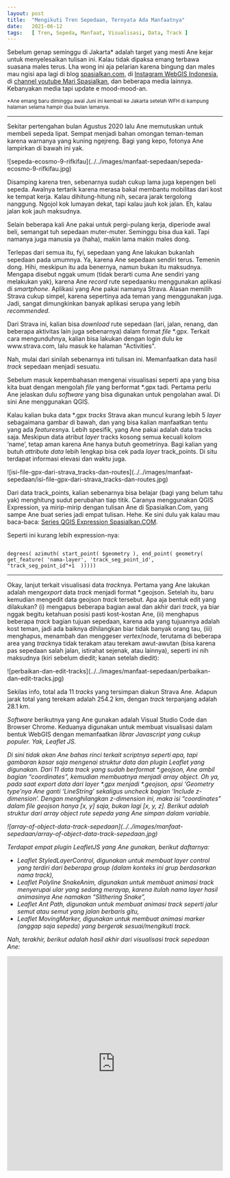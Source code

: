 ```yaml
---
layout: post
title:  "Mengikuti Tren Sepedaan, Ternyata Ada Manfaatnya"
date:   2021-06-12
tags:   [ Tren, Sepeda, Manfaat, Visualisasi, Data, Track ]
---
```

<p class="intro"><span class="dropcap">S</span>ebelum genap seminggu di Jakarta* adalah target yang mesti Ane kejar untuk menyelesaikan tulisan ini. Kalau tidak dipaksa emang terbawa suasana males terus. Lha wong ini aja pelarian karena bingung dan males mau ngisi apa lagi di blog <a href="https://spasialkan.com" title="spasialkan.com" target="_blank">spasialkan.com</a>, di <a href="https://www.instagram.com/webgisindonesia" title="Instagram WebGIS Indonesia" target="_blank">Instagram WebGIS Indonesia</a>, di <a href="https://www.youtube.com/marispasialkan" title="channel youtube Mari Spasialkan" target="_blank">channel youtube Mari Spasialkan</a>, dan beberapa media lainnya. Kebanyakan media tapi update e mood-mood-an.
</p>
<sup>
*Ane emang baru diminggu awal Juni ini kembali ke Jakarta setelah WFH di kampung halaman selama hampir dua bulan lamanya.
</sup>
<hr>
<p>
Sekitar pertengahan bulan Agustus 2020 lalu Ane memutuskan untuk membeli sepeda lipat. Sempat menjadi bahan omongan teman-teman karena warnanya yang kuning ngejreng. Bagi yang kepo, fotonya Ane lampirkan di bawah ini yak.
</p>
![sepeda-ecosmo-9-rifkifau](../../images/manfaat-sepedaan/sepeda-ecosmo-9-rifkifau.jpg)
<p>
Disamping karena tren, sebenarnya sudah cukup lama juga kepengen beli sepeda. Awalnya tertarik karena merasa bakal membantu mobilitas dari kost ke tempat kerja. Kalau dihitung-hitung nih, secara jarak tergolong nanggung. Ngojol kok lumayan dekat, tapi kalau jauh kok jalan. Eh, kalau jalan kok jauh maksudnya.
</p>
<p>
Selain beberapa kali Ane pakai untuk pergi-pulang kerja, diperiode awal beli, semangat tuh sepedaan muter-muter. Seminggu bisa dua kali. Tapi namanya juga manusia ya (haha), makin lama makin males dong.
</p>
<p>
Terlepas dari semua itu, fyi, sepedaan yang Ane lakukan bukanlah sepedaan pada umumnya. Ya, karena Ane sepedaan sendiri terus. Temenin dong. Hihi, meskipun itu ada benernya, namun bukan itu maksudnya. Mengapa disebut nggak umum (tidak berarti cuma Ane sendiri yang melakukan yak), karena Ane <em>record</em> rute sepedaanku menggunakan aplikasi di <em>smartphone</em>. Aplikasi yang Ane pakai namanya Strava. Alasan memilih Strava cukup simpel, karena sepertinya ada teman yang menggunakan juga. Jadi, sangat dimungkinkan banyak aplikasi serupa yang lebih <em>recommended</em>.
</p>
<p>
Dari Strava ini, kalian bisa <em>download</em> rute sepedaan (lari, jalan, renang, dan beberapa aktivitas lain juga sebenarnya) dalam format <em>file</em> *.gpx. Terkait cara mengunduhnya, kalian bisa lakukan dengan login dulu ke www.strava.com, lalu masuk ke halaman "Activities".
</p>
<p>
Nah, mulai dari sinilah sebenarnya inti tulisan ini. Memanfaatkan data hasil <em>track</em> sepedaan menjadi sesuatu.
</p>
<p>
Sebelum masuk kepembahasan mengenai visualisasi seperti apa yang bisa kita buat dengan mengolah <em>file</em> yang berformat *.gpx tadi. Pertama perlu Ane jelaskan dulu <em>software</em> yang bisa digunakan untuk pengolahan awal. Di sini Ane menggunakan QGIS.
</p>
<p>
Kalau kalian buka data *.gpx <em>tracks</em> Strava akan muncul kurang lebih 5 <em>layer</em> sebagaimana gambar di bawah, dan yang bisa kalian manfaatkan tentu yang ada <em>features</em>nya. Lebih spesifik, yang Ane pakai adalah data tracks saja. Meskipun data atribut <em>layer</em> tracks kosong semua kecuali kolom ‘name’, tetap aman karena Ane hanya butuh geometrinya. Bagi kalian yang butuh <em>attribute data</em> lebih lengkap bisa cek pada <em>layer</em> track_points. Di situ terdapat informasi elevasi dan waktu juga.
</p>
![isi-file-gpx-dari-strava_tracks-dan-routes](../../images/manfaat-sepedaan/isi-file-gpx-dari-strava_tracks-dan-routes.jpg)
<p>
Dari data track_points, kalian sebenarnya bisa belajar (bagi yang belum tahu yak) menghitung sudut perubahan tiap titik. Caranya menggunakan QGIS Expression, ya mirip-mirip dengan tulisan Ane di Spasialkan.Com, yang sampe Ane buat series jadi empat tulisan. Hehe. Ke sini dulu yak kalau mau baca-baca: <a href="https://spasialkan.com/category/qgis-expressions" title="Series QGIS Expression Spasialkan.COM" target="_blank">Series QGIS Expression Spasialkan.COM</a>.
</p>
<p>
Seperti ini kurang lebih expression-nya:
</p>
<code>
degrees( azimuth( start_point( $geometry ), end_point( geometry( get_feature( 'nama-layer', 'track_seg_point_id',  "track_seg_point_id"+1  )))))
</code>
<hr>
<p>
Okay, lanjut terkait visualisasi data <em>track</em>nya. Pertama yang Ane lakukan adalah meng<em>export</em> data <em>track</em> menjadi format *.geojson. Setelah itu, baru kemudian mengedit data geojson <em>track</em> tersebut. Apa aja bentuk edit yang dilakukan? (i) mengapus beberapa bagian awal dan akhir dari <em>track</em>, ya biar nggak begitu ketahuan posisi pasti kost-kostan Ane, (ii) menghapus beberapa <em>track</em> bagian tujuan sepedaan, karena ada yang tujuannya adalah kost teman, jadi ada baiknya dihilangkan biar tidak banyak orang tau, (iii) menghapus, menambah dan menggeser <em>vertex</em>/<em>node</em>, terutama di beberapa area yang <em>track</em>nya tidak terakam atau terekam awut-awutan (bisa karena pas sepedaan salah jalan, istirahat sejenak, atau lainnya), seperti ini nih maksudnya (kiri sebelum diedit; kanan setelah diedit):
</p>
![perbaikan-dan-edit-tracks](../../images/manfaat-sepedaan/perbaikan-dan-edit-tracks.jpg)
<p>
Sekilas info, total ada 11 <em>tracks</em> yang tersimpan diakun Strava Ane. Adapun jarak total yang terekam adalah 254.2 km, dengan <em>track</em> terpanjang adalah 28.1 km.
</p>
<p>
<em>Software</em> berikutnya yang Ane gunakan adalah Visual Studio Code dan Browser Chrome. Keduanya digunakan untuk membuat visualisasi dalam bentuk WebGIS dengan memanfaatkan <em>librar<emy</em> Javascript yang cukup populer. Yak, Leaflet JS.
</p>
<p>
Di sini tidak akan Ane bahas rinci terkait scriptnya seperti apa, tapi gambaran kasar saja mengenai struktur data dan plugin Leaflet yang digunakan. Dari 11 data <em>track</em> yang sudah berformat *.geojson, Ane ambil bagian “coordinates”, kemudian membuatnya menjadi array object. Oh ya, pada saat <em>export</em> data dari layer *.gpx menjadi *.geojson, opsi ‘Geometry type’nya Ane ganti ‘LineString’ sekaligus <em>uncheck</em> bagian ‘Include z-dimension’. Dengan menghilangkan z-dimension ini, maka isi “coordinates” dalam file geojson hanya [x, y] saja, bukan lagi [x, y, z]. Berikut adalah struktur dari array object rute sepeda yang Ane simpan dalam variable.
</p>
![array-of-object-data-track-sepedaan](../../images/manfaat-sepedaan/array-of-object-data-track-sepedaan.jpg)
<p>
Terdapat empat plugin LeafletJS yang Ane gunakan, berikut daftarnya:
  <ul>
    <li>Leaflet StyledLayerControl, digunakan untuk membuat layer control yang terdiri dari beberapa group (dalam konteks ini grup berdasarkan nama <em>track</em>),</li>
    <li>Leaflet Polyline SnakeAnim, digunakan untuk membuat animasi <em>track</em> menyerupai ular yang sedang merayap, karena itulah nama layer hasil animasinya Ane namakan “Slithering Snake”,</li>
    <li>Leaflet Ant Path, digunakan untuk membuat animasi <em>track</em> seperti jalur semut atau semut yang jalan berbaris gitu,</li>
    <li>Leaflet MovingMarker, digunakan untuk membuat animasi <em>marker</em> (anggap saja sepeda) yang bergerak sesuai/mengikuti <em>track</em>.</li>
  </ul>
</p>
<p>
Nah, terakhir, berikut adalah hasil akhir dari visualisasi <em>track</em> sepedaan Ane:
</p>
 <iframe src="https://rifkifau.github.io/visualisasi-animasi-track-sepeda" height="500px" width="100%" frameborder="0"></a></iframe>
